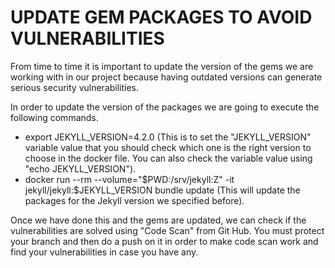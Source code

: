 # UPDATE GEM PACKAGES TO AVOID VULNERABILITIES 

From time to time it is important to update the version of the gems we are working with in our project because having outdated versions can generate serious security vulnerabilities.

In order to update the version of the packages we are going to execute the following commands.

- export JEKYLL_VERSION=4.2.0 (This is to set the "JEKYLL_VERSION" variable value that you should check which one is the right version to choose in the docker file. You can also check the variable value using "echo JEKYLL_VERSION").
- docker run --rm --volume="$PWD:/srv/jekyll:Z" -it jekyll/jekyll:$JEKYLL_VERSION bundle update (This will update the packages for the Jekyll version we specified before).

Once we have done this and the gems are updated, we can check if the vulnerabilities are solved using "Code Scan" from Git Hub. You must protect your branch and then do a push on it in order to make code scan work and find your vulnerabilities in case you have any.